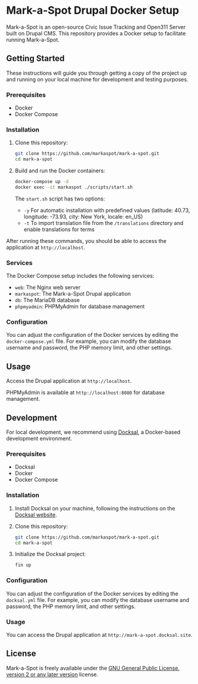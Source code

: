 # Mark-a-Spot Drupal Docker Setup

Mark-a-Spot is an open-source Civic Issue Tracking and Open311 Server built on Drupal CMS. This repository provides a Docker setup to facilitate running Mark-a-Spot.

## Getting Started

These instructions will guide you through getting a copy of the project up and running on your local machine for development and testing purposes.

### Prerequisites

- Docker
- Docker Compose

### Installation

1. Clone this repository:
    ```bash
    git clone https://github.com/markaspot/mark-a-spot.git
    cd mark-a-spot
    ```

2. Build and run the Docker containers:
    ```bash
    docker-compose up -d
    docker exec -it markaspot ./scripts/start.sh
    ```

   The `start.sh` script has two options:
   - `-y` For automatic installation with predefined values (latitude: 40.73, longitude: -73.93, city: New York, locale: en_US)
   - `-t` To import translation file from the `/translations` directory and enable translations for terms

After running these commands, you should be able to access the application at `http://localhost`.

### Services

The Docker Compose setup includes the following services:

- `web`: The Nginx web server
- `markaspot`: The Mark-a-Spot Drupal application
- `db`: The MariaDB database
- `phpmyadmin`: PHPMyAdmin for database management

### Configuration

You can adjust the configuration of the Docker services by editing the `docker-compose.yml` file. For example, you can modify the database username and password, the PHP memory limit, and other settings.

## Usage

Access the Drupal application at `http://localhost`.

PHPMyAdmin is available at `http://localhost:8080` for database management.

## Development

For local development, we recommend using [Docksal](https://docksal.io/), a Docker-based development environment.

### Prerequisites

- Docksal
- Docker
- Docker Compose

### Installation

1. Install Docksal on your machine, following the instructions on the [Docksal website](https://docksal.io/installation).

2. Clone this repository:

    ```bash
    git clone https://github.com/markaspot/mark-a-spot.git
    cd mark-a-spot
    ```

3. Initialize the Docksal project:

    ```bash
    fin up
    ```

### Configuration

You can adjust the configuration of the Docker services by editing the `docksal.yml` file. For example, you can modify the database username and password, the PHP memory limit, and other settings.

### Usage

You can access the Drupal application at `http://mark-a-spot.docksal.site`.

## License

Mark-a-Spot is freely available under the [GNU General Public License, version 2 or any later version](https://www.gnu.org/licenses/old-licenses/gpl-2.0.en.html) license.
